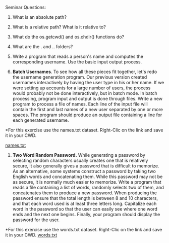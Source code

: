 Seminar Questions:

1. What is an absolute path?

1. What is a relative path? What is it relative to?

1. What do the os.getcwd() and os.chdir() functions do?

1. What are the . and .. folders?

1. Write a program that reads a person&#39;s name and computes the corresponding username. Use the basic input output process.

1. **Batch Usernames**. To see how all these pieces fit together, let&#39;s redo the username generation program. Our previous version created usernames interactively by having the user type in his or her name. If we were setting up accounts for a large number of users, the process would probably not be done interactively, but in batch mode. In batch processing, program input and output is done through files. Write a new program to process a file of names. Each line of the input file will contain the first and last names of a new user separated by one or more spaces. The program should produce an output file containing a line for each generated username.

*For this exercise use the names.txt dataset. Right-Clic on the link and save it in your CWD.

[names.txt](https://raw.githubusercontent.com/roehampton/module-content/master/software-development-1/week-06/seminar/names.txt)



1. **Two Word Random Password.** While generating a password by selecting random characters usually creates one that is relatively secure, it also generally gives a password that is difficult to memorize. As an alternative, some systems construct a password by taking two English words and concatenating them. While this password may not be as secure, it is normally much easier to memorize. Write a program that reads a file containing a list of words, randomly selects two of them, and concatenates them to produce a new password. When producing the password ensure that the total length is between 8 and 10 characters, and that each word used is at least three letters long. Capitalize each word in the password so that the user can easily see where one word ends and the next one begins. Finally, your program should display the password for the user.

*For this exercise use the words.txt dataset. Right-Clic on the link and save it in your CWD.
[words.txt](https://raw.githubusercontent.com/roehampton/module-content/master/software-development-1/week-06/seminar/words.txt)




